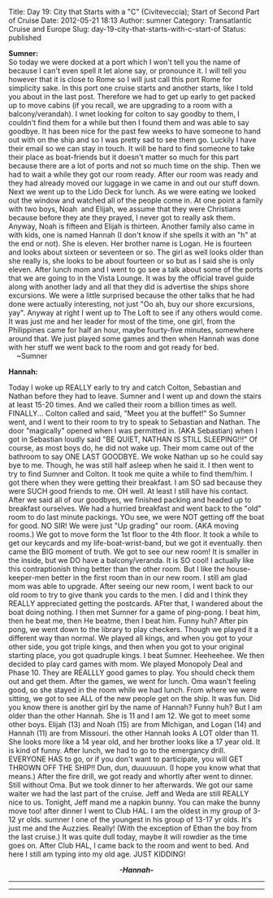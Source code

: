 Title: Day 19: City that Starts with a "C" (Civiteveccia); Start of Second Part of Cruise
Date: 2012-05-21 18:13
Author: sumner
Category: Transatlantic Cruise and Europe
Slug: day-19-city-that-starts-with-c-start-of
Status: published

**Sumner:**  
So today we were docked at a port which I won't tell you the name of
because I can't even spell it let alone say, or pronounce it. I will
tell you however that it is close to Rome so I will just call this port
Rome for simplicity sake. In this port one cruise starts and another
starts, like I told you about in the last post. Therefore we had to get
up early to get packed up to move cabins (if you recall, we are
upgrading to a room with a balcony/verandah). I wnet looking for colton
to say goodby to them, I couldn't find them for a while but then I found
them and was able to say goodbye. It has been nice for the past few
weeks to have someone to hand out with on the ship and so I was pretty
sad to see them go. Luckily I have their email so we can stay in touch.
It will be hard to find someone to take their place as boat-friends but
it doesn't matter so much for this part because there are a lot of ports
and not so much time on the ship. Then we had to wait a while they got
our room ready. After our room was ready and they had already moved our
luggage in we came in and out our stuff down. Next we went up to the
Lido Deck for lunch. As we were eating we looked out the window and
watched all of the people come in. At one point a family with two boys,
Noah  and Elijah, we assume that they were Christians because before
they ate they prayed, I never got to really ask them. Anyway, Noah is
fifteen and Elijah is thirteen. Another family also came in with kids,
one is named Hannah (I don't know if she spells it with an "h" at the
end or not). She is eleven. Her brother name is Logan. He is fourteen
and looks about sixteen or seventeen or so. The girl as well looks older
than she really is, she looks to be about fourteen or so but as I said
she is only eleven. After lunch mom and I went to go see a talk about
some of the ports that we are going to in the Vista Lounge. It was by
the official travel guide along with another lady and all that they did
is advertise the ships shore excursions. We were a little surprised
because the other talks that he had done were actually interesting, not
just "Oo ah, buy our shore excursions, yay". Anyway at right I went up
to The Loft to see if any others would come. It was just me and her
leader for most of the time, one girl, from the Philippines came for
half an hour, maybe fourty-five minutes, somewhere around that. We just
played some games and then when Hannah was done with her stuff we went
back to the room and got ready for bed.  
    \~Sumner

**Hannah:**

Today I woke up REALLY early to try and catch Colton, Sebastian and
Nathan before they had to leave. Sumner and I went up and down the
stairs at least 15-20 times. And we called their room a billion times as
well. FINALLY... Colton called and said, "Meet you at the buffet!" So
Sumner went, and I went to their room to try to speak to Sebastian and
Nathan. The door "magically" opened when I was permitted in. (AKA
Sebastian) when I got in Sebastian loudly said "BE QUIET, NATHAN IS
STILL SLEEPING!!!" Of course, as most boys do, he did not wake up. Their
mom came out of the bathroom to say ONE LAST GOODBYE. We woke Nathan up
so he could say bye to me. Though, he was still half asleep when he said
it. I then went to try to find Sumner and Colton. It took me quite a
while to find them/him. I got there when they were getting their
breakfast. I am SO sad because they were SUCH good friends to me. OH
well. At least I still have his contact. After we said all of our
goodbyes, we finished packing and headed up to breakfast ourselves. We
had a hurried breakfast and went back to the "old" room to do last
minute packings. YOu see, we were NOT getting off the boat for good. NO
SIR! We were just "Up grading" our room. (AKA moving rooms.) We got to
move form the 1st floor to the 4th floor. It took a while to get our
keycards and my life-boat-wrist-band, but we got it eventually. then
came the BIG moment of truth. We got to see our new room! It is smaller
in the inside, but we DO have a balcony/veranda. It is SO cool! I
actually like this contraptionish thing better than the other room. But
I like the house-keeper-men better in the first room than in our new
room. I still am glad mom was able to upgrade. After seeing our new
room, I went back to our old room to try to give thank you cards to the
men. I did and I think they REALLY appreciated getting the postcards.
AFter that, I wandered about the boat doing nothing. I then met Sumner
for a game of ping-pong. I beat him, then he beat me, then He beatme,
then I beat him. Funny huh? After pin pong, we went down to the library
to play checkers. Though we played it a different way than normal. We
played all kings, and when you got to your other side, you got triple
kings, and then when you got to your original starting place, you got
quadruple kings. I beat Sumner. Heeheehee. We then decided to play card
games with mom. We played Monopoly Deal and Phase 10. They are REALLLY
good games to play. You should check them out and get them. After the
games, we went for lunch. Oma wasn't feeling good, so she stayed in the
room while we had lunch. From where we were sitting, we got to see ALL
of the new people get on the ship. It was fun. Did you know there is
another girl by the name of Hannah? Funny huh? But I am older than the
other Hannah. She is 11 and I am 12. We got to meet some other boys.
Elijah (13) and Noah (15) are from MIchigan, and Logan (14) and Hannah
(11) are from Missouri. the other Hannah looks A LOT older than 11. She
looks more like a 14 year old, and her brother looks like a 17 year old.
It is kind of funny. After lunch, we had to go to the emergancy drill.
EVERYONE HAS to go, or if you don't want to participate, you will GET
THROWN OFF THE SHIP!! Dun, dun, duuuuuun. (I hope you know what that
means.) After the fire drill, we got ready and whortly after went to
dinner. Still without Oma. But we took dinner to her afterwards. We got
our same waiter we had the last part of the cruise. Jeff and Weda are
still REALLY nice to us. Tonight, Jeff mand me a napkin bunny. You can
make the bunny move too! after dinner I went to Club HAL. I am the
oldest in my group of 3-12 yr olds. sumner I one of the youngest in his
group of 13-17 yr olds. It's just me and the Auzzies. Really! (With the
exception of Ethan the boy from the last cruise.) It was quite dull
today, maybe it will rowdier as the time goes on. After Club HAL, I came
back to the room and went to bed. And here I still am typing into my old
age. JUST KIDDING!  
  

<div align="CENTER">

***-Hannah-***
</p>
<div>

***  
***

</div>

</div>
